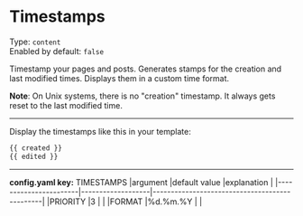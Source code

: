 # Timestamps

Type: `content`  
Enabled by default: `false`

Timestamp your pages and posts. Generates stamps for the creation and last modified times. Displays them in a custom time format.

**Note**: On Unix systems, there is no "creation" timestamp. It always gets reset to the last modified time.

---

Display the timestamps like this in your template:
```html
{{ created }}
{{ edited }}
```

---
**config.yaml key:** TIMESTAMPS
|argument				|default value		|explanation									|
|-----------------------|-------------------|-----------------------------------------------|
|PRIORITY				|3					|												|
|FORMAT					|%d.%m.%Y			|												|
